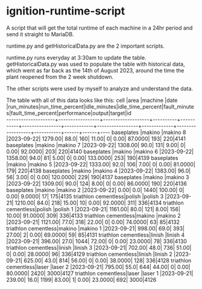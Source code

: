 # ignition-runtime-script
A script that will get the total runtime of each machine in a 24hr period and send it straight to MariaDB. 

runtime.py and getHistoricalData.py are the 2 important scripts. 

runtime.py runs everyday at 3:30am to update the table. getHistoricalData.py was used to populate the table with historical data, which went as far back as the 14th of August 2023, around the time the plant reopened from the 2 week shutdown. 

The other scripts were used by myself to analyze and understand the data. 

The table with all of this data looks like this:
cell                |area             |machine            |date      |run_minutes|run_time_percent|idle_minutes|idle_time_percent|fault_minutes|fault_time_percent|performance|output|target|id  
--------------------+-----------------+-------------------+----------+-----------+----------------+------------+-----------------+-------------+------------------+-----------+------+------+----
baseplates          |makino           |makino 8           |2023-09-22|    1279.00|            88.0|         160|            11.00|            0|              0.00|    87.0000|   193|   220|4141
baseplates          |makino           |makino 7           |2023-09-22|    1308.00|            90.0|         131|             9.00|            0|              0.00|    92.0000|   203|   220|4140
baseplates          |makino           |makino 6           |2023-09-22|    1358.00|            94.0|          81|             5.00|            0|              0.00|   133.0000|   253|   190|4139
baseplates          |makino           |makino 5           |2023-09-22|    1333.00|            92.0|         106|             7.00|            0|              0.00|    81.0000|   179|   220|4138
baseplates          |makino           |makino 4           |2023-09-22|    1383.00|            96.0|          56|             3.00|            0|              0.00|   120.0000|   229|   190|4137
baseplates          |makino           |makino 3           |2023-09-22|    1309.00|            90.0|         124|             8.00|            0|              0.00|    86.0000|   190|   220|4136
baseplates          |makino           |makino 2           |2023-09-22|       0.00|             0.0|        1440|           100.00|            0|              0.00|     9.0000|    17|   175|4135
triathlon cementless|polish           |polish 3           |2023-09-21|    1210.00|            84.0|         218|            15.00|           10|              0.00|    92.0000|   311|   336|4134
triathlon cementless|polish           |polish 1           |2023-09-21|    1161.00|            80.0|         121|             8.00|          156|             10.00|    91.0000|   309|   336|4133
triathlon cementless|makino           |makino 2           |2023-09-21|    1121.00|            77.0|         318|            22.00|            0|              0.00|    74.0000|    63|    85|4132
triathlon cementless|makino           |makino 1           |2023-09-21|     998.00|            69.0|         393|            27.00|            2|              0.00|    69.0000|    59|    85|4131
triathlon cementless|linish           |linish 4           |2023-09-21|     396.00|            27.0|        1044|            72.00|            0|              0.00|    23.0000|    78|   336|4130
triathlon cementless|linish           |linish 3           |2023-09-21|     702.00|            48.0|         736|            51.00|            0|              0.00|    28.0000|    96|   336|4129
triathlon cementless|linish           |linish 2           |2023-09-21|     625.00|            43.0|         814|            56.00|            0|              0.00|    38.0000|   128|   336|4128
triathlon cementless|laser            |laser 2            |2023-09-21|     795.00|            55.0|         644|            44.00|            0|              0.00|    80.0000|  2420|  3000|4127
triathlon cementless|laser            |laser 1            |2023-09-21|     239.00|            16.0|        1199|            83.00|            1|              0.00|    23.0000|   692|  3000|4126